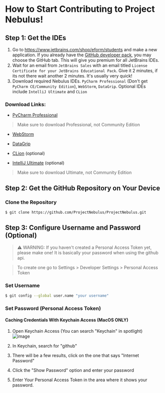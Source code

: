 # How to Start Contributing to Project Nebulus!

## Step 1: Get the IDEs
1) Go to https://www.jetbrains.com/shop/eform/students and make a new application. If you already have the [GitHub developer pack](https://education.github.com/pack), you may choose the GitHub tab. This will give you premium for all JetBrains IDEs.
2) Wait for an email from `JetBrains Sales` with an email titled `License Certificate for your JetBrains Educational Pack`. Give it 2 minutes, if its not there wait another 2 minutes. It's usually very quick!
3) Download required Nebulus IDEs. `PyCharm Professional` (Don't get `PyCharm CE/Community Edition`), `WebStorm`, `DataGrip`. Optional IDEs include `IntelliJ Ultimate` and `CLion`

### Download Links:

- [PyCharm Professional](https://www.jetbrains.com/pycharm/download/)

> Make sure to download Professional, not Community Edition
 
- [WebStorm](https://www.jetbrains.com/webstorm/download/)

- [DataGrip](https://www.jetbrains.com/datagrip/download/)

- [CLion](https://www.jetbrains.com/clion/download/) (optional)

- [IntelliJ Ultimate](https://www.jetbrains.com/intellij/download/) (optional)

> Make sure to download Ultimate, not Community Edition
 
## Step 2: Get the GitHub Repository on Your Device

### Clone the Repository

```bash
$ git clone https://github.com/ProjectNebulus/ProjectNebulus.git
```
## Step 3: Configure Username and Password (Optional)

>⚠ WARNING: If you haven't created a Personal Access Token yet, please make one! It is basically your password when using the github api. 

> To create one go to Settings > Developer Settings > Personal Access Token


### Set Username
```bash
$ git config --global user.name "your username"
```
### Set Password (Personal Access Token)

#### Caching Credentials With Keychain Access (MacOS ONLY)

1. Open Keychain Access (You can search "Keychain" in spotlight) 
![image](https://user-images.githubusercontent.com/76001641/149199644-91155da4-2cff-46cd-87fa-dd115a459e79.png)
2. In Keychain, search for "github"

3. There will be a few results, click on the one that says "Internet Password"


4. Click the "Show Password" option and enter your password

5) Enter Your Personal Access Token in the area where it shows your password.



